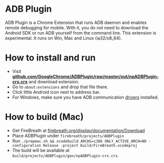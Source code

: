 # ADB Plugin

ADB Plugin is a Chrome Extension that runs ADB daemon and enables remote debugging for mobile. With it, you do not need to download the Android SDK or run ADB yourself from the command line. This extension is experimental. It runs on Win, Mac and Linux (ia32/x8_64).

# How to install and run
- Visit **[github.com/GoogleChrome/ADBPlugin/raw/master/out/npADBPlugin-crx.crx](https://github.com/GoogleChrome/ADBPlugin/raw/master/out/npADBPlugin-crx.crx)** and download extension.
- Go to `about:extensions` and drop that file there.
- Click little Android icon next to address bar.
- For Windows, make sure you have ADB communication [drivers](https://dl.google.com/android/repository/usb_driver_r07-windows.zip) installed.

# How to build (Mac)
- Get FireBreath at [firebreath.org/display/documentation/Download](http://www.firebreath.org/display/documentation/Download)
- Place ADBPlugin under `firebreath/projects/ADBPlugin`
- Run `./prepmac.sh && xcodebuild ARCHS=i386 ONLY_ACTIVE_ARCH=NO -configuration Release -project build/FireBreath.xcodeproj`
- The build will be available at `build/projects/ADBPlugin/gen/npADBPlugin-crx.crx`.

